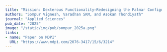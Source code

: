 ```yaml
---
title: "Mission: Dexterous Functionality—Redesigning the Palmar Configuration Paradigm of Underactuated Prosthetic Hands"
authors: "Sompur Vignesh, Varadhan SKM, and Asokan Thondiyath"
journal: "Applied Sciences"
pub_date: "2025"
image: "/static/img/pub/sompur_2025a.png"
links:
- name: "Paper on MDPI"
  URL: "https://www.mdpi.com/2076-3417/15/6/3214"
---
```



